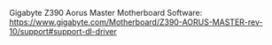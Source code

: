 Gigabyte Z390 Aorus Master Motherboard Software: https://www.gigabyte.com/Motherboard/Z390-AORUS-MASTER-rev-10/support#support-dl-driver